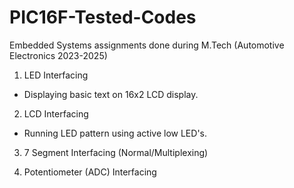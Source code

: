 # PIC16F-Tested-Codes
 Embedded Systems assignments done during M.Tech (Automotive Electronics 2023-2025)

1. LED Interfacing 
- Displaying basic text on 16x2 LCD display.

2. LCD Interfacing
- Running LED pattern using active low LED's.

3. 7 Segment Interfacing (Normal/Multiplexing)

4. Potentiometer (ADC) Interfacing 
